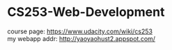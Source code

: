 CS253-Web-Development
=====================
course page: https://www.udacity.com/wiki/cs253  
my webapp addr: http://yaoyaohust2.appspot.com/  
